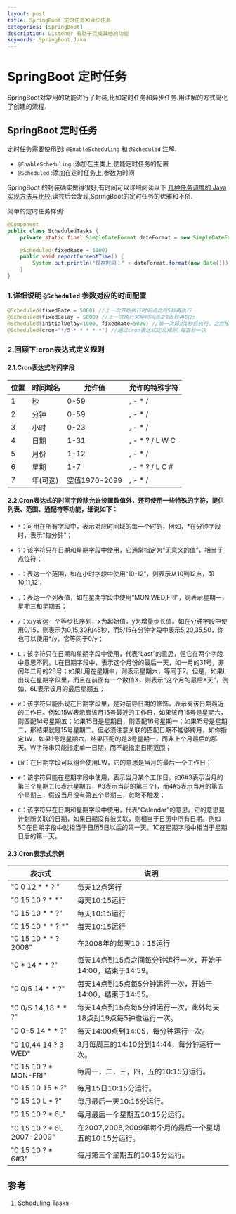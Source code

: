 ```yaml
---
layout: post
title: SpringBoot 定时任务和异步任务
categories: [SpringBoot]
description: Listener 有助于完成其他的功能
keywords: SpringBoot,Java
---
```


# SpringBoot 定时任务
SpringBoot对常用的功能进行了封装,比如定时任务和异步任务.用注解的方式简化了创建的流程.


## SpringBoot 定时任务
定时任务需要使用到: `@EnableScheduling` 和 `@Scheduled` 注解.

- `@EnableScheduling` :添加在主类上,使能定时任务的配置
- `@Scheduled` :添加在定时任务上,参数为时间

SpringBoot 的封装确实做得很好,有时间可以详细阅读以下 [几种任务调度的 Java 实现方法与比较](https://www.ibm.com/developerworks/cn/java/j-lo-taskschedule/).读完后会发现,SpringBoot的定时任务的优雅和不俗.

简单的定时任务样例:

```java
@Component
public class ScheduledTasks {
    private static final SimpleDateFormat dateFormat = new SimpleDateFormat("HH:mm:ss");

    @Scheduled(fixedRate = 5000)
    public void reportCurrentTime() {
        System.out.println("现在时间：" + dateFormat.format(new Date()));
    }
}
```

### 1.详细说明 `@Scheduled` 参数对应的时间配置

```java
@Scheduled(fixedRate = 5000) //上一次开始执行时间点之后5秒再执行
@Scheduled(fixedDelay = 5000) //上一次执行完毕时间点之后5秒再执行
@Scheduled(initialDelay=1000, fixedRate=5000) //第一次延迟1秒后执行，之后按fixedRate的规则每5秒执行一次
@Scheduled(cron="*/5 * * * * *") //通过cron表达式定义规则,每五秒一次
```

### 2.回顾下:cron表达式定义规则

#### 2.1.Cron表达式时间字段

位置|时间域名|允许值|允许的特殊字符
---|---|---|---
1|秒|0-59|, - * /
2|分钟|0-59|, - * /
3|小时|0-23|, - * /
4|日期|1-31|, - * ? / L W C
5|月份|1-12|, - * /
6|星期|1-7|, - * ? / L C #
7|年(可选)|空值1970-2099|, - * /

#### 2.2.Cron表达式的时间字段除允许设置数值外，还可使用一些特殊的字符，提供列表、范围、通配符等功能，细说如下：

- `*`：可用在所有字段中，表示对应时间域的每一个时刻，例如，*在分钟字段时，表示“每分钟”；

- `?`：该字符只在日期和星期字段中使用，它通常指定为“无意义的值”，相当于点位符；

- `-`：表达一个范围，如在小时字段中使用“10-12”，则表示从10到12点，即10,11,12；

- `,`：表达一个列表值，如在星期字段中使用“MON,WED,FRI”，则表示星期一，星期三和星期五；

- `/`：x/y表达一个等步长序列，x为起始值，y为增量步长值。如在分钟字段中使用0/15，则表示为0,15,30和45秒，而5/15在分钟字段中表示5,20,35,50，你也可以使用*/y，它等同于0/y；

- `L`：该字符只在日期和星期字段中使用，代表“Last”的意思，但它在两个字段中意思不同。L在日期字段中，表示这个月份的最后一天，如一月的31号，非闰年二月的28号；如果L用在星期中，则表示星期六，等同于7。但是，如果L出现在星期字段里，而且在前面有一个数值X，则表示“这个月的最后X天”，例如，6L表示该月的最后星期五；

- `W`：该字符只能出现在日期字段里，是对前导日期的修饰，表示离该日期最近的工作日。例如15W表示离该月15号最近的工作日，如果该月15号是星期六，则匹配14号星期五；如果15日是星期日，则匹配16号星期一；如果15号是星期二，那结果就是15号星期二。但必须注意关联的匹配日期不能够跨月，如你指定1W，如果1号是星期六，结果匹配的是3号星期一，而非上个月最后的那天。W字符串只能指定单一日期，而不能指定日期范围；

- `LW`：在日期字段可以组合使用LW，它的意思是当月的最后一个工作日；

- `#`：该字符只能在星期字段中使用，表示当月某个工作日。如6#3表示当月的第三个星期五(6表示星期五，#3表示当前的第三个)，而4#5表示当月的第五个星期三，假设当月没有第五个星期三，忽略不触发；

- `C`：该字符只在日期和星期字段中使用，代表“Calendar”的意思。它的意思是计划所关联的日期，如果日期没有被关联，则相当于日历中所有日期。例如5C在日期字段中就相当于日历5日以后的第一天。1C在星期字段中相当于星期日后的第一天。

#### 2.3.Cron表示式示例

表示式|说明
---|---
"0 0 12 * * ? "|每天12点运行
"0 15 10 ? * *"|每天10:15运行
"0 15 10 * * ?"|每天10:15运行
"0 15 10 * * ? *"|每天10:15运行
"0 15 10 * * ? 2008"|在2008年的每天10：15运行
"0 * 14 * * ?"|每天14点到15点之间每分钟运行一次，开始于14:00，结束于14:59。
"0 0/5 14 * * ?"|每天14点到15点每5分钟运行一次，开始于14:00，结束于14:55。
"0 0/5 14,18 * * ?"|每天14点到15点每5分钟运行一次，此外每天18点到19点每5钟也运行一次。
"0 0-5 14 * * ?"|每天14:00点到14:05，每分钟运行一次。
"0 10,44 14 ? 3 WED"|3月每周三的14:10分到14:44，每分钟运行一次。
"0 15 10 ? * MON-FRI"|每周一，二，三，四，五的10:15分运行。
"0 15 10 15 * ?"|每月15日10:15分运行。
"0 15 10 L * ?"|每月最后一天10:15分运行。
"0 15 10 ? * 6L"|每月最后一个星期五10:15分运行。
"0 15 10 ? * 6L 2007-2009"|在2007,2008,2009年每个月的最后一个星期五的10:15分运行。
"0 15 10 ? * 6#3"|每月第三个星期五的10:15分运行。

## 参考
1. [Scheduling Tasks](http://spring.io/guides/gs/scheduling-tasks/)
